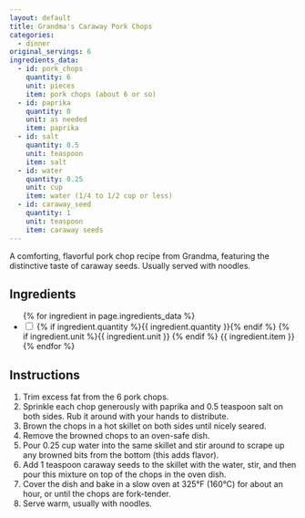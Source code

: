 ```yaml
---
layout: default
title: Grandma's Caraway Pork Chops
categories:
  - dinner
original_servings: 6
ingredients_data:
  - id: pork_chops
    quantity: 6
    unit: pieces
    item: pork chops (about 6 or so)
  - id: paprika
    quantity: 0
    unit: as needed
    item: paprika
  - id: salt
    quantity: 0.5
    unit: teaspoon
    item: salt
  - id: water
    quantity: 0.25
    unit: cup
    item: water (1/4 to 1/2 cup or less)
  - id: caraway_seed
    quantity: 1
    unit: teaspoon
    item: caraway seeds
---
```


A comforting, flavorful pork chop recipe from Grandma, featuring the distinctive taste of caraway seeds. Usually served with noodles.

## Ingredients

<ul class="ingredient-list">
  {% for ingredient in page.ingredients_data %}
  <li data-ingredient-id="{{ ingredient.id }}" data-original-quantity="{{ ingredient.quantity }}">
    <input type="checkbox" id="ingredient{{ forloop.index }}" name="ingredient{{ forloop.index }}">
    <label for="ingredient{{ forloop.index }}">
      <span class="ingredient-quantity">
        {% if ingredient.quantity %}{{ ingredient.quantity }}{% endif %}
      </span>
      {% if ingredient.unit %}{{ ingredient.unit }} {% endif %}
      <span class="ingredient-item">{{ ingredient.item }}</span>
    </label>
  </li>
  {% endfor %}
</ul>

## Instructions

1.  Trim excess fat from the <span class="inst-quantity" data-ingredient-id="pork_chops">6</span> pork chops.
2.  Sprinkle each chop generously with <span class="inst-quantity" data-ingredient-id="paprika"></span>paprika and <span class="inst-quantity" data-ingredient-id="salt">0.5 teaspoon</span> salt on both sides. Rub it around with your hands to distribute.
3.  Brown the chops in a hot skillet on both sides until nicely seared.
4.  Remove the browned chops to an oven-safe dish.
5.  Pour <span class="inst-quantity" data-ingredient-id="water">0.25 cup</span> water into the same skillet and stir around to scrape up any browned bits from the bottom (this adds flavor).
6.  Add <span class="inst-quantity" data-ingredient-id="caraway_seed">1 teaspoon</span> caraway seeds to the skillet with the water, stir, and then pour this mixture on top of the chops in the oven dish.
7.  Cover the dish and bake in a slow oven at 325°F (160°C) for about an hour, or until the chops are fork-tender.
8.  Serve warm, usually with noodles.
